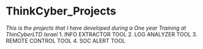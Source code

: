 # ThinkCyber_Projects

*This is the projects that I have developed during a One year Training 
at ThinCyberLTD Israel*
    1. INFO EXTRACTOR TOOL
    2. LOG ANALYZER TOOL
    3. REMOTE CONTROL TOOL
    4. SOC ALERT TOOL 
    



